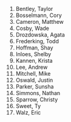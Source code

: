 1. Bentley, Taylor
2. Bosselmann, Cory
3. Cameron, Matthew
4. Cosby, Wade
5. Drozdowska, Agata
6. Frederking, Todd
7. Hoffman, Shay
8. Inloes, Shelby
9. Kannen, Krista
10. Lee, Andrew
11. Mitchell, Mike
12. Oswald, Justin
13. Parker, Sunsha
14. Simmons, Nathan
15. Sparrow, Christy
16. Sweet, Ty
17. Walz, Eric
